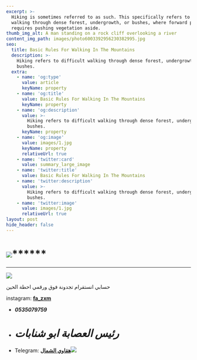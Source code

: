 ```yaml
---
excerpt: >-
  Hiking is sometimes referred to as such. This specifically refers to difficult
  walking through dense forest, undergrowth, or bushes, where forward progress
  requires pushing vegetation aside.
thumb_img_alt: A man standing on a rock cliff overlooking a river
content_img_path: images/photo6003392956230382995.jpg
seo:
  title: Basic Rules For Walking In The Mountains
  description: >-
    Hiking refers to difficult walking through dense forest, undergrowth, or
    bushes.
  extra:
    - name: 'og:type'
      value: article
      keyName: property
    - name: 'og:title'
      value: Basic Rules For Walking In The Mountains
      keyName: property
    - name: 'og:description'
      value: >-
        Hiking refers to difficult walking through dense forest, undergrowth, or
        bushes.
      keyName: property
    - name: 'og:image'
      value: images/1.jpg
      keyName: property
      relativeUrl: true
    - name: 'twitter:card'
      value: summary_large_image
    - name: 'twitter:title'
      value: Basic Rules For Walking In The Mountains
    - name: 'twitter:description'
      value: >-
        Hiking refers to difficult walking through dense forest, undergrowth, or
        bushes.
    - name: 'twitter:image'
      value: images/1.jpg
      relativeUrl: true
layout: post
hide_header: false
---
```

# ![](/images/interesting-parsley.png)******

***

![](/images/blue-triceratops.jpg)

حسابي انستقرام تجدونة فوق ورقمي احطة الحين

instagram: [**fa_zxm**](https://www.instagram.com/fa_zxm/)

*   ***0535079759***
*   # ***رئيس العصابة ابو شنابات***
*   Telegram: [**هقاوي الشمال**![](/images/photo6003392956230382912.jpg)](https://t.me/joinchat/AAAAAEu5uiI0\_vJgzXyXPA)
